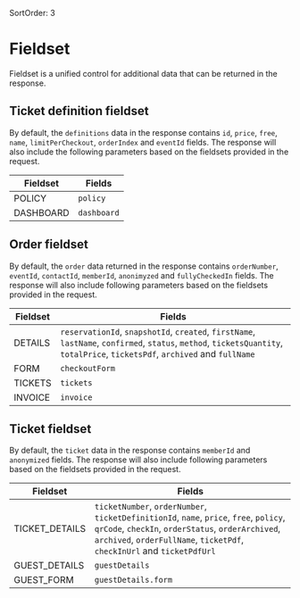 SortOrder: 3
# Fieldset

Fieldset is a unified control for additional data that can be returned in the response. 

## Ticket definition fieldset
 
By default, the `definitions` data in the response contains `id`, `price`, `free`, `name`, `limitPerCheckout`, `orderIndex` and `eventId` fields. 
The response will also include the following parameters based on the fieldsets provided in the request.
 
 | Fieldset     | Fields        |
 |--------------|---------------|
 | POLICY       | `policy`      |
 | DASHBOARD    | `dashboard`   |

## Order fieldset

By default, the `order` data returned in the response contains `orderNumber`, `eventId`, `contactId`, `memberId`, `anonimyzed` and `fullyCheckedIn` fields. 
The response will also include following parameters based on the fieldsets provided in the request.

 | Fieldset      | Fields                                                                                                                                                                       |
 |---------------|------------------------------------------------------------------------------------------------------------------------------------------------------------------------------|
 | DETAILS       | `reservationId`, `snapshotId`, `created`, `firstName`, `lastName`, `confirmed`, `status`, `method`, `ticketsQuantity`, `totalPrice`, `ticketsPdf`, `archived` and `fullName` |
 | FORM          | `checkoutForm`                                                                                                                                                               |
 | TICKETS       | `tickets`                                                                                                                                                                    |
 | INVOICE       | `invoice`                                                                                                                                                                    |

## Ticket fieldset

By default, the `ticket` data in the response contains `memberId` and `anonymized` fields. 
The response will also include following parameters based on the fieldsets provided in the request.

 | Fieldset         | Fields                                                                                                                                                                                                                  |
 |------------------|-------------------------------------------------------------------------------------------------------------------------------------------------------------------------------------------------------------------------|
 | TICKET_DETAILS   | `ticketNumber`, `orderNumber`, `ticketDefinitionId`, `name`, `price`, `free`, `policy`, `qrCode`, `checkIn`, `orderStatus`, `orderArchived`, `archived`, `orderFullName`, `ticketPdf`, `checkInUrl`  and `ticketPdfUrl` |
 | GUEST_DETAILS    | `guestDetails`                                                                                                                                                                                                          |
 | GUEST_FORM       | `guestDetails.form`                                                                                                                                                                                                     |
